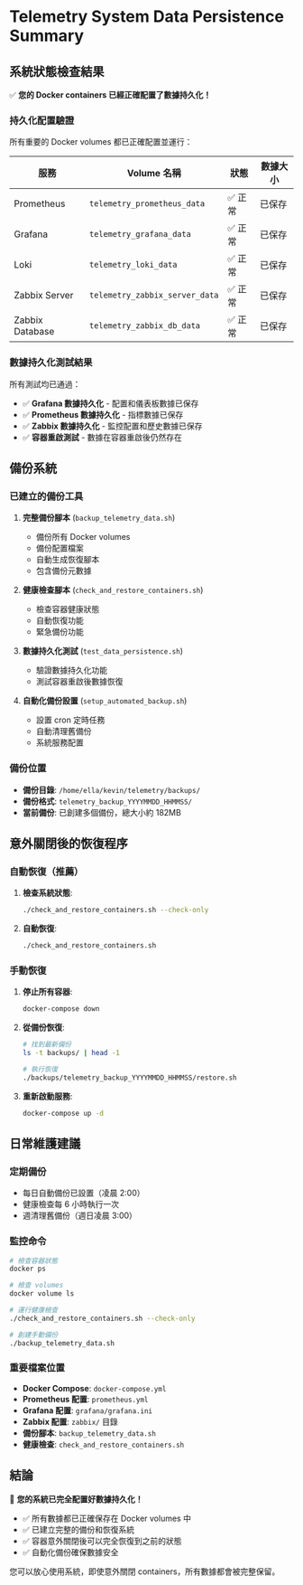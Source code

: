 # Telemetry System Data Persistence Summary

## 系統狀態檢查結果

✅ **您的 Docker containers 已經正確配置了數據持久化！**

### 持久化配置驗證

所有重要的 Docker volumes 都已正確配置並運行：

| 服務 | Volume 名稱 | 狀態 | 數據大小 |
|------|-------------|------|----------|
| Prometheus | `telemetry_prometheus_data` | ✅ 正常 | 已保存 |
| Grafana | `telemetry_grafana_data` | ✅ 正常 | 已保存 |
| Loki | `telemetry_loki_data` | ✅ 正常 | 已保存 |
| Zabbix Server | `telemetry_zabbix_server_data` | ✅ 正常 | 已保存 |
| Zabbix Database | `telemetry_zabbix_db_data` | ✅ 正常 | 已保存 |

### 數據持久化測試結果

所有測試均已通過：

- ✅ **Grafana 數據持久化** - 配置和儀表板數據已保存
- ✅ **Prometheus 數據持久化** - 指標數據已保存
- ✅ **Zabbix 數據持久化** - 監控配置和歷史數據已保存
- ✅ **容器重啟測試** - 數據在容器重啟後仍然存在

## 備份系統

### 已建立的備份工具

1. **完整備份腳本** (`backup_telemetry_data.sh`)
   - 備份所有 Docker volumes
   - 備份配置檔案
   - 自動生成恢復腳本
   - 包含備份元數據

2. **健康檢查腳本** (`check_and_restore_containers.sh`)
   - 檢查容器健康狀態
   - 自動恢復功能
   - 緊急備份功能

3. **數據持久化測試** (`test_data_persistence.sh`)
   - 驗證數據持久化功能
   - 測試容器重啟後數據恢復

4. **自動化備份設置** (`setup_automated_backup.sh`)
   - 設置 cron 定時任務
   - 自動清理舊備份
   - 系統服務配置

### 備份位置

- **備份目錄**: `/home/ella/kevin/telemetry/backups/`
- **備份格式**: `telemetry_backup_YYYYMMDD_HHMMSS/`
- **當前備份**: 已創建多個備份，總大小約 182MB

## 意外關閉後的恢復程序

### 自動恢復（推薦）

1. **檢查系統狀態**:
   ```bash
   ./check_and_restore_containers.sh --check-only
   ```

2. **自動恢復**:
   ```bash
   ./check_and_restore_containers.sh
   ```

### 手動恢復

1. **停止所有容器**:
   ```bash
   docker-compose down
   ```

2. **從備份恢復**:
   ```bash
   # 找到最新備份
   ls -t backups/ | head -1
   
   # 執行恢復
   ./backups/telemetry_backup_YYYYMMDD_HHMMSS/restore.sh
   ```

3. **重新啟動服務**:
   ```bash
   docker-compose up -d
   ```

## 日常維護建議

### 定期備份

- 每日自動備份已設置（凌晨 2:00）
- 健康檢查每 6 小時執行一次
- 週清理舊備份（週日凌晨 3:00）

### 監控命令

```bash
# 檢查容器狀態
docker ps

# 檢查 volumes
docker volume ls

# 運行健康檢查
./check_and_restore_containers.sh --check-only

# 創建手動備份
./backup_telemetry_data.sh
```

### 重要檔案位置

- **Docker Compose**: `docker-compose.yml`
- **Prometheus 配置**: `prometheus.yml`
- **Grafana 配置**: `grafana/grafana.ini`
- **Zabbix 配置**: `zabbix/` 目錄
- **備份腳本**: `backup_telemetry_data.sh`
- **健康檢查**: `check_and_restore_containers.sh`

## 結論

🎉 **您的系統已完全配置好數據持久化！**

- ✅ 所有數據都已正確保存在 Docker volumes 中
- ✅ 已建立完整的備份和恢復系統
- ✅ 容器意外關閉後可以完全恢復到之前的狀態
- ✅ 自動化備份確保數據安全

您可以放心使用系統，即使意外關閉 containers，所有數據都會被完整保留。
